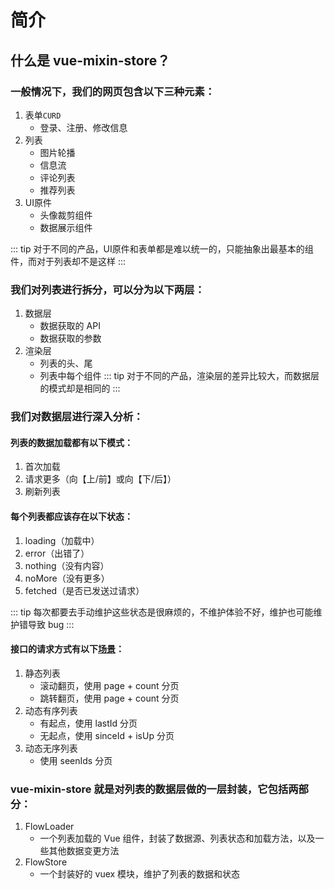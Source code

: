 # 简介

## 什么是 vue-mixin-store？

### 一般情况下，我们的网页包含以下三种元素：
1. 表单`CURD`
    - 登录、注册、修改信息
2. 列表
    - 图片轮播
    - 信息流
    - 评论列表
    - 推荐列表
3. UI原件
    - 头像裁剪组件
    - 数据展示组件
    
::: tip
对于不同的产品，UI原件和表单都是难以统一的，只能抽象出最基本的组件，而对于列表却不是这样
:::

### 我们对列表进行拆分，可以分为以下两层：
1. 数据层
    - 数据获取的 API
    - 数据获取的参数
2. 渲染层
    - 列表的头、尾
    - 列表中每个组件
::: tip
对于不同的产品，渲染层的差异比较大，而数据层的模式却是相同的
:::

### 我们对数据层进行深入分析：

#### 列表的数据加载都有以下模式：
1. 首次加载
2. 请求更多（向【上/前】或向【下/后】）
3. 刷新列表

#### 每个列表都应该存在以下状态：
1. loading（加载中）
2. error（出错了）
3. nothing（没有内容）
4. noMore（没有更多）
5. fetched（是否已发送过请求）

::: tip
每次都要去手动维护这些状态是很麻烦的，不维护体验不好，维护也可能维护错导致 bug
:::

#### 接口的请求方式有以下[场景](https://www.jianshu.com/p/1601239f64b5)：
1. 静态列表
    - 滚动翻页，使用 page + count 分页
    - 跳转翻页，使用 page + count 分页
2. 动态有序列表
    - 有起点，使用 lastId 分页
    - 无起点，使用 sinceId + isUp 分页
3. 动态无序列表
    - 使用 seenIds 分页
    
### vue-mixin-store 就是对列表的数据层做的一层封装，它包括两部分：
1. FlowLoader
    - 一个列表加载的 Vue 组件，封装了数据源、列表状态和加载方法，以及一些其他数据变更方法
2. FlowStore
    - 一个封装好的 vuex 模块，维护了列表的数据和状态
